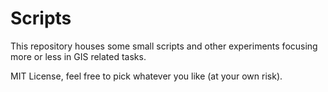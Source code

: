 # Scripts 

This repository houses some small scripts and other experiments focusing more or less in GIS related tasks.

MIT License, feel free to pick whatever you like (at your own risk).
